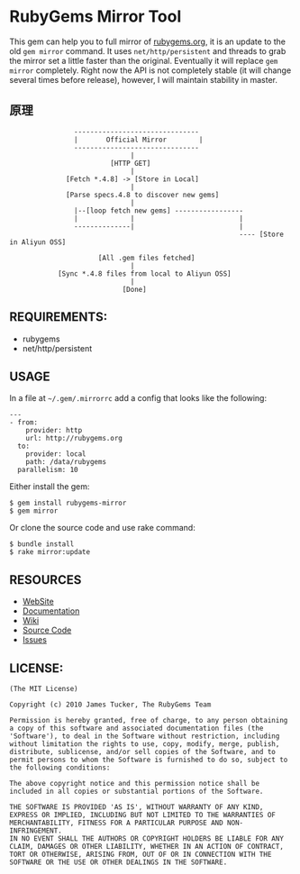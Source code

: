 # RubyGems Mirror Tool

This gem can help you to full mirror of [rubygems.org](http://rubygems.org),
it is an update to the old `gem mirror` command. It uses `net/http/persistent`
and threads to grab the mirror set a little faster than the original.
Eventually it will replace `gem mirror` completely. Right now the API is not
completely stable (it will change several times before release), however, I
will maintain stability in master.

## 原理

```
                -------------------------------
                |       Official Mirror        |
                -------------------------------
                              |
                         [HTTP GET]
                              |
              [Fetch *.4.8] -> [Store in Local]
                              |
              [Parse specs.4.8 to discover new gems]
                              |
                |--[loop fetch new gems] -----------------
                |             |                          |
                --------------|                          |
                                                         ---- [Store in Aliyun OSS]
                                                         
                      [All .gem files fetched]
                              |
            [Sync *.4.8 files from local to Aliyun OSS]
                              |
                            [Done]

```

## REQUIREMENTS:

* rubygems
* net/http/persistent

## USAGE

In a file at `~/.gem/.mirrorrc` add a config that looks like the following:

    ---
    - from:
        provider: http
        url: http://rubygems.org
      to:
        provider: local
        path: /data/rubygems
      parallelism: 10

Either install the gem:

    $ gem install rubygems-mirror
    $ gem mirror

Or clone the source code and use rake command:

    $ bundle install
    $ rake mirror:update


## RESOURCES

* [WebSite](http://rubygems.org/)
* [Documentation](http://rubygems.rubyforge.org/rubygems-mirror/README_rdoc.html)
* [Wiki](http://wiki.github.com/rubygems/rubygems-mirror/)
* [Source Code](http://github.com/rubygems/rubygems-mirror/)
* [Issues](http://github.com/rubygems/rubygems-mirror/issues)

## LICENSE:

    (The MIT License)

    Copyright (c) 2010 James Tucker, The RubyGems Team

    Permission is hereby granted, free of charge, to any person obtaining
    a copy of this software and associated documentation files (the
    'Software'), to deal in the Software without restriction, including
    without limitation the rights to use, copy, modify, merge, publish,
    distribute, sublicense, and/or sell copies of the Software, and to
    permit persons to whom the Software is furnished to do so, subject to
    the following conditions:

    The above copyright notice and this permission notice shall be
    included in all copies or substantial portions of the Software.

    THE SOFTWARE IS PROVIDED 'AS IS', WITHOUT WARRANTY OF ANY KIND,
    EXPRESS OR IMPLIED, INCLUDING BUT NOT LIMITED TO THE WARRANTIES OF
    MERCHANTABILITY, FITNESS FOR A PARTICULAR PURPOSE AND NON-INFRINGEMENT.
    IN NO EVENT SHALL THE AUTHORS OR COPYRIGHT HOLDERS BE LIABLE FOR ANY
    CLAIM, DAMAGES OR OTHER LIABILITY, WHETHER IN AN ACTION OF CONTRACT,
    TORT OR OTHERWISE, ARISING FROM, OUT OF OR IN CONNECTION WITH THE
    SOFTWARE OR THE USE OR OTHER DEALINGS IN THE SOFTWARE.
